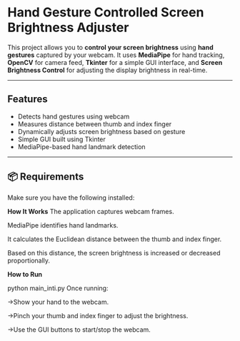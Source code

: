 # Hand Gesture Controlled Screen Brightness Adjuster

This project allows you to **control your screen brightness** using **hand gestures** captured by your webcam. 
It uses **MediaPipe** for hand tracking, **OpenCV** for camera feed, **Tkinter** for a simple GUI interface, and **Screen Brightness Control** for adjusting the display brightness in real-time.

---

## Features

- Detects hand gestures using webcam
- Measures distance between thumb and index finger
- Dynamically adjusts screen brightness based on gesture
- Simple GUI built using Tkinter
- MediaPipe-based hand landmark detection

---

## 📦 Requirements

Make sure you have the following installed:

**How It Works**
The application captures webcam frames.

MediaPipe identifies hand landmarks.

It calculates the Euclidean distance between the thumb and index finger.

Based on this distance, the screen brightness is increased or decreased proportionally.

**How to Run**

python main_inti.py
Once running:

->Show your hand to the webcam.

->Pinch your thumb and index finger to adjust the brightness.

->Use the GUI buttons to start/stop the webcam.
